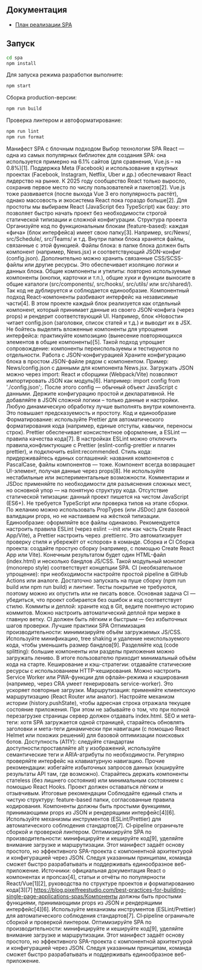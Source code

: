 ## Документация

- [План реализации SPA](docs/implementation-plan.md)

## Запуск

```bash
cd spa
npm install
```

Для запуска режима разработки выполните:

```bash
npm start
```

Сборка production-версии:

```bash
npm run build
```

Проверка линтером и автоформатирование:

```bash
npm run lint
npm run format
```

Манифест SPA с блочным подходом
Выбор технологии SPA
React — одна из самых популярных библиотек для создания SPA: она используется примерно на 6.1% сайтов (для сравнения, Vue.js – на 0.8%)[1]. Поддержка Meta (Facebook) и использование в крупных проектах (Facebook, Instagram, Netflix, Uber и др.) обеспечивают React лидерство на рынке. К 2025 году сообщество React только выросло, сохранив первое место по числу пользователей и пакетов[2]. Vue.js тоже развивается (после выхода Vue 3 его популярность растёт), однако массовость и экосистема React пока гораздо больше[2]. Для простоты мы выбираем React (JavaScript без TypeScript) как базу: это позволяет быстро начать проект без необходимости строгой статической типизации и сложной конфигурации.
Структура проекта
Организуйте код по функциональным блокам (feature-based): каждая «фича» (блок интерфейса) имеет свою папку[3]. Например, src/News/, src/Schedule/, src/Teams/ и т.д. Внутри папки блока хранятся файлы, связанные с этой функцией.
Файлы блока: в папке блока должен быть компонент (например, News.jsx) и соответствующий JSON-конфиг (config.json). Дополнительно можно хранить связанные CSS/SCSS-файлы или другие ресурсы. Это обеспечивает изоляцию логики и данных блока.
Общие компоненты и утилиты: повторно используемые компоненты (кнопки, карточки и т.п.), общие хуки и функции выносите в общие каталоги (src/components/, src/hooks/, src/utils/ или src/shared/). Так код не дублируется и соблюдается единообразие.
Компонентный подход
React-компоненты разбивают интерфейс на независимые части[4]. В этом проекте каждый блок реализуется как отдельный компонент, который принимает данные из своего JSON-конфига (через props) и рендерит соответствующий UI. Например, блок «Новости» читает config.json (заголовки, список статей и т.д.) и выводит их в JSX. Не бойтесь выделять вложенные компоненты для упрощения интерфейса: практикуйте композицию (вынесение повторяющихся элементов в общие компоненты)[5]. Такой подход упрощает сопровождение: компоненты переиспользуемы и тестируются по отдельности.
Работа с JSON-конфигурацией
Храните конфигурацию блока в простом JSON-файле рядом с компонентом. Пример: News/config.json с данными для компонента News.jsx.
Загружать JSON можно через import: React и сборщики (Webpack/Vite) позволяют импортировать JSON как модуль[6]. Например: import config from './config.json';. После этого config — обычный объект JavaScript с данными.
Держите конфигурацию простой и декларативной. Не добавляйте в JSON сложной логики – только данные и настройки. Любую динамическую обработку лучше выполнять внутри компонента. Это повышает предсказуемость и простоту.
Код и единообразие
Форматирование: используйте Prettier для автоматического форматирования кода (например, единые отступы, кавычки, переносы строк). Prettier обеспечивает консистентное оформление, а ESLint — правила качества кода[7]. В настройках ESLint можно отключить правила,конфликтующие с Prettier (eslint-config-prettier и плагин prettier), и подключить eslint:recommended.
Стиль кода: придерживайтесь единых соглашений: названия компонентов с PascalCase, файлы компонентов — тоже. Компонент всегда возвращает UI-элемент, получая данные через props[8]. Не используйте нестабильные или экспериментальные возможности. Комментарии и JSDoc применяйте по необходимости для разъяснения сложных мест, но основной упор — на понятную структуру кода.
Отсутствие статической типизации: данный проект пишется на чистом JavaScript (ES6+). Не требуется TypeScript или проверка типов на этапе сборки. По желанию можно использовать PropTypes (или JSDoc) для базовой валидации props, но не настаиваем на жёсткой типизации.
Единообразие: оформляйте все файлы одинаково. Рекомендуется настроить правила ESLint (через eslint --init или как часть Create React App/Vite), а Prettier настроить через .prettierrc. Это автоматизирует проверку стиля и убережёт от «споров» в команде.
Сборка и CI
Сборка проекта: создайте простую сборку (например, с помощью Create React App или Vite). Конечным результатом будет один HTML-файл (index.html) и несколько бандлов JS/CSS. Такой модульный монолит (monorepo style) соответствует концепции SPA.
CI (необязательное упрощение): при необходимости настройте простой pipeline в GitHub Actions или аналоге. Достаточно запускать на пуше сборку (npm run build или npm run build) и линтинг. Тесты покрытие не требуются, поэтому можно их опустить или не писать вовсе. Основная задача CI — убедиться, что проект собирается без ошибок и код соответствует стилю.
Коммиты и деплой: храните код в Git, ведите понятную историю коммитов. Можно настроить автоматический деплой при мерже в главную ветку. CI должен быть лёгким и быстрым — без избыточных шагов проверки.
Лучшие практики SPA
Оптимизация производительности: минимизируйте объём загружаемых JS/CSS. Используйте минификацию, tree shaking и удаление неиспользуемого кода, чтобы уменьшить размер бандлов[9]. Разделяйте код (code splitting): большие компоненты или разделы приложения можно загружать лениво. В итоге пользователю приходит минимальный объём кода на старте.
Кеширование и кэш-стратегии: отдавайте статические ресурсы с использованием HTTP-кеширования. Можно настроить Service Worker или PWA-функции для офлайн-режима и кэширования (например, через CRA умеет генерировать service-worker). Это ускоряет повторные загрузки.
Маршрутизация: применяйте клиентскую маршрутизацию (React Router или аналог). Настройте механизм истории (history.pushState), чтобы адресная строка отражала текущее состояние приложения. При этом не забывайте о том, что при полной перезагрузке страницы сервер должен отдавать index.html.
SEO и мета-теги: хотя SPA загружается одной страницей, старайтесь обновлять заголовки и мета-теги динамически при навигации (с помощью React Helmet или похожих решений) для базовой оптимизации поисковых ботов.
Доступность (A11Y): следуйте стандартам доступности:проставляйте alt у изображений, используйте семантические теги и ARIA-атрибуты по необходимости. Регулярно проверяйте интерфейс на клавиатурную навигацию.
Прочие рекомендации: избегайте избыточных запросов данных (кэшируйте результаты API там, где возможно). Старайтесь держать компоненты статeless (без лишнего состояния) или минимальным состоянием с помощью React Hooks. Проект должен оставаться лёгким и отзывчивым.
Итоговые рекомендации
Соблюдайте единый стиль и чистую структуру: feature-based папки, согласованные правила кодирования.
Компоненты должны быть простыми функциями, принимающими props из JSON и рендерящими интерфейс[4][6].
Используйте механизмы инструментов (ESLint/Prettier) для автоматического соблюдения стандартов[7].
CI‑pipeline ограничьте сборкой и проверкой линтером.
Оптимизируйте SPA по производительности: минифицируйте и кешируйте код[9], уделяйте внимание загрузке и маршрутизации.
Этот манифест задаёт основу простого, но эффективного SPA-проекта с компонентной архитектурой и конфигурацией через JSON. Следуя указанным принципам, команда сможет быстро разрабатывать и поддерживать единообразное веб-приложение.
Источники: официальная документация React о компонентах и пропсах[4], статьи и отчёты по популярности React/Vue[1][2], руководства по структуре проектов и форматированию кода[3][7]
https://blog.pixelfreestudio.com/best-practices-for-building-single-page-applications-spas/Компоненты должны быть простыми функциями, принимающими props из JSON и рендерящими интерфейс[4][6].
Используйте механизмы инструментов (ESLint/Prettier) для автоматического соблюдения стандартов[7].
CI‑pipeline ограничьте сборкой и проверкой линтером.
Оптимизируйте SPA по производительности: минифицируйте и кешируйте код[9], уделяйте внимание загрузке и маршрутизации.
Этот манифест задаёт основу простого, но эффективного SPA-проекта с компонентной архитектурой и конфигурацией через JSON. Следуя указанным принципам, команда сможет быстро разрабатывать и поддерживать единообразное веб-приложение.
